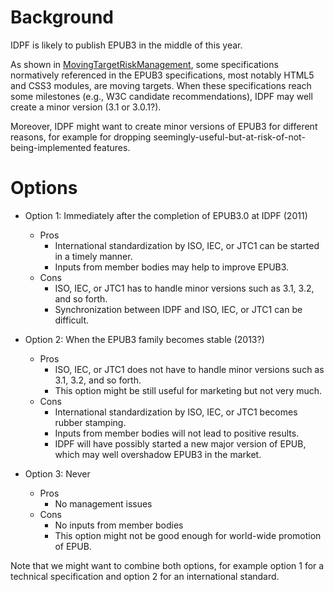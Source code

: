 # Background #

IDPF is likely to publish EPUB3 in the middle of this year.

As shown in [MovingTargetRiskManagement](http://code.google.com/p/epub-revision/wiki/MovingTargetRiskManagement), some specifications normatively referenced in the EPUB3 specifications, most notably HTML5 and CSS3 modules, are moving targets.  When these specifications reach some milestones (e.g., W3C candidate recommendations), IDPF may well create a minor version (3.1 or 3.0.1?).

Moreover, IDPF might want to create minor versions of EPUB3 for different reasons, for example for dropping seemingly-useful-but-at-risk-of-not-being-implemented features.

# Options #

  * Option 1: Immediately after the completion of EPUB3.0 at IDPF  (2011)
    * Pros
      * International standardization by ISO, IEC, or JTC1 can be started in a timely manner.
      * Inputs from member bodies may help to improve EPUB3.
    * Cons
      * ISO, IEC, or JTC1 has to handle minor versions such as 3.1, 3.2, and so forth.
      * Synchronization between IDPF and ISO, IEC, or JTC1 can be difficult.

  * Option 2: When the EPUB3 family becomes stable (2013?)
    * Pros
      * ISO, IEC, or JTC1 does not have to handle minor versions such as 3.1, 3.2, and so forth.
      * This option might be still useful for marketing but not very much.
    * Cons
      * International standardization by ISO, IEC, or JTC1 becomes rubber stamping.
      * Inputs from member bodies will not lead to positive results.
      * IDPF will have possibly started a new major version of EPUB, which may well overshadow EPUB3 in the market.


  * Option 3: Never
    * Pros
      * No management issues
    * Cons
      * No inputs from member bodies
      * This option might not be good enough for world-wide promotion of EPUB.


Note that we might want to combine both options, for example option 1 for a technical specification and option 2 for an international standard.